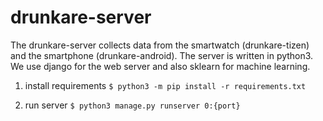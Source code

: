 # drunkare-server

The drunkare-server collects data from the smartwatch (drunkare-tizen) and the smartphone (drunkare-android). The server is written in python3. We use django for the web server and also sklearn for machine learning.

1. install requirements
`$ python3 -m pip install -r requirements.txt`

2. run server
`$ python3 manage.py runserver 0:{port}`
